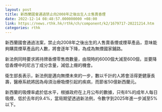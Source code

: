 ```yaml
---
layout: post
title: 新西蘭國會通過禁止向2008年之後出生人士售賣香煙
date: 2022-12-14 08:48:57.000000000 +08:00
link: https://news.rthk.hk/rthk/ch/component/k2/1679717-20221214.htm
categories: rthk
---
```


新西蘭國會通過法案，禁止向2008年之後出生的人售賣香煙或煙草產品，意味能夠購買煙草產品的人數，將會逐年下降，為成為無煙國家鋪路。

新法例同時要求將持牌香煙零售商數量，由現時的6000個大減至600個，並要降低香煙中的尼古丁成分含量，減低上癮的機會。

衛生部長表示，新法例是邁向無煙未來的一步，數以千計的人將會活得更健康長壽，醫療系統將因為毋須治療吸煙引起的疾病，而節省50億新西蘭元。

新西蘭的吸煙率處於低水平，根據政府在上月公布的數據，只有8%的成年人每日吸煙，低於去年的9.4%，當局期望透過新法例，令數字到2025年進一步減至5%以下。
